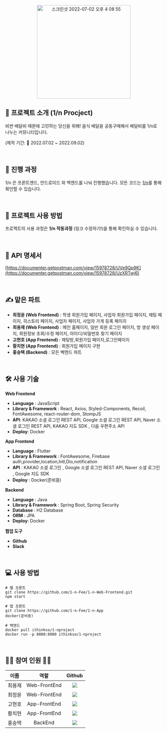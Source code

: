 <div align="center">
  
<img width="300" alt="스크린샷 2022-07-02 오후 4 08 55" src="https://user-images.githubusercontent.com/51076814/188081794-4736c15c-300a-4817-b4ca-df239552d719.png">

</div>

## 🍕 프로젝트 소개 (1/n Procject)
비싼 배달비 때문에 고민하는 당신을 위해! 음식 배달을 공동구매해서 배달비를 1/n로 나누는 커뮤니티입니다.

(제작 기간: 📆 2022.07.02 ~ 2022.09.02)

</br>

## **🎨 진행 과정**

1/n 은 프론트엔드, 안드로이드 와 백엔드를 나눠 진행했습니다.
모든 코드는 [1/n](https://github.com/1-n-Fee)를 통해 확인할 수 있습니다.

</br>

## **🧩 프로젝트 사용 방법**

프로젝트의 사용 과정은 **1/n 작동과정** (링크 수정하기!)을 통해 확인하실 수 있습니다.

</br>

## **🔖 API 명세서**

[https://documenter.getpostman.com/view/15978728/UVe9Qp9K](https://documenter.getpostman.com/view/15978728/UzXRTwj6)

</br>

## **✍️ 맡은 파트**

- **최정윤 (Web Frontend)** : 학생 회원가입 페이지, 사업자 회원가입 페이지, 채팅 페이지, 히스토리 페이지, 사업자 페이지, 사업자 가게 등록 페이지
- **최용재 (Web Frontend)** : 메인 홈페이지, 일반 회원 로그인 페이지, 방 생성 페이지, 회원정보 조회/수정 페이지, 아이디/비밀번호 찾기 페이지
- **고현호 (App Frontend)** : 채팅방,회원가입 페이지,로그인페이지
- **황치현 (App Frontend)** : 회원가입 페이지 구현
- **홍승택 (Backend)** : 모든 벡엔드 파트

</br>

## **🛠 사용 기술**

**Web Frontend**

- **Language** : JavaScript
- **Library & Framework** : React, Axios, Styled-Components, Recoil, FontAwesome, react-router-dom, StompJS
- **API**: KAKAO 소셜 로그인 REST API, Google 소셜 로그인 REST API, Naver 소셜 로그인 REST API, KAKAO 지도 SDK , 다음 우편주소 API
- **Deploy**: Docker

**App Frontend**

- **Language** : Flutter
- **Library & Framework** :  FontAwesome, Firebase auth,provider,location,Intl,Dio,notification
- **API** : KAKAO 소셜 로그인 , Google 소셜 로그인 REST API, Naver 소셜 로그인 , Google 지도 SDK
- **Deploy** : Docker(준비중)

**Backend**

- **Language** : Java
- **Library & Framework** : Spring Boot, Spring Security
- **Database** : H2 Database
- **ORM** : JPA
- **Deploy**: Docker



**협업 도구**

- **Github**
- **Slack**

</br>

## **💻 사용 방법**

```
# 웹 프론트
git clone https://github.com/1-n-Fee/1-n-Web-Frontend.git 
npm start 

# 앱 프론트
git clone https://github.com/1-n-Fee/1-n-App
docker(준비중)

# 백엔드
docker pull ithinkso/1-nproject
docker run -p 8080:8080 ithinkso/1-nproject
```

</br>

## **👨‍💻 참여 인원 👩‍💻**
|  이름  |   역할    |                                                                                                  Github                                                                                                   |
| :----: | :-------: | :-------------------------------------------------------------------------------------------------------------------------------------------------------------------------------------------------------: |
| 최용재 | Web-FrontEnd  |        <a href="https://github.com/yjc2021"><img src="https://img.shields.io/badge/yjc2021-acb9f6?style=flat-square&logo=github&logoColor=white&link=https://github.com/yjc2021"/></a>        |
| 최정윤 | Web-FrontEnd | <a href="https://github.com/c-jeongyyun"><img src="https://img.shields.io/badge/cjeongyyun-80396a?style=flat-square&logo=github&logoColor=white&link=https://github.com/c-jeongyyun"/></a> |
| 고현호 | App-FrontEnd |    <a href="https://github.com/zxver1000"><img src="https://img.shields.io/badge/zxver1000-d499d4?style=flat-square&logo=github&logoColor=white&link=https://github.com/zxver1000"/></a>     |
| 황치현 | App-FrontEnd  |      <a href="https://github.com/clgusdl2"><img src="https://img.shields.io/badge/clgusdl2-339933?style=flat-square&logo=github&logoColor=white&link=https://github.com/clgusdl2"/></a>      |
| 홍승택 | BackEnd  |        <a href="https://github.com/redcarrot1"><img src="https://img.shields.io/badge/IThinkSo-80c9f8?style=flat-square&logo=github&logoColor=white&link=https://github.com/redcarrot1"/></a>|

